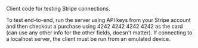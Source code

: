 Client code for testing Stripe connections.

To test end-to-end, run the server using API keys from your Stripe account and then checkout a purchase using 4242 4242 4242 4242 as the card (can use any other info for the other fields, doesn't matter). If connecting to a localhost server, the client must be run from an emulated device.
